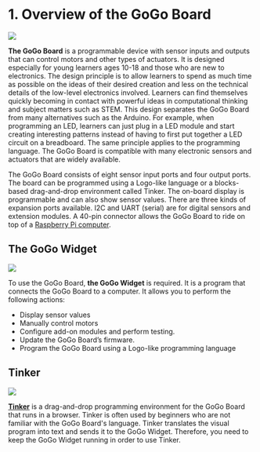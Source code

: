 # 1. Overview of the GoGo Board

![](https://lh5.googleusercontent.com/17tsV9kfvhpPcAZYZ_wOjowRKrjiFHYJkLYbz5q8XhHpOLyCaOSUJTkyBfY7Jux8MWOk1wCI1MklfAnxjKHtrtGyqcBm5m8SFYZRWERY7vHG1WxAGzPYy90QgFRjqszl3tPWWqSa)

**The GoGo Board** is a programmable device with sensor inputs and outputs that can control motors and other types of actuators. It is designed especially for young learners ages 10-18 and those who are new to electronics. The design principle is to allow learners to spend as much time as possible on the ideas of their desired creation and less on the technical details of the low-level electronics involved. Learners can find themselves quickly becoming in contact with powerful ideas in computational thinking and subject matters such as STEM. This design separates the GoGo Board from many alternatives such as the Arduino. For example, when programming an LED, learners can just plug in a LED module and start creating interesting patterns instead of having to first put together a LED circuit on a breadboard. The same principle applies to the programming language. The GoGo Board is compatible with many electronic sensors and actuators that are widely available.

The GoGo Board consists of eight sensor input ports and four output ports. The board can be programmed using a Logo-like language or a blocks-based drag-and-drop environment called Tinker. The on-board display is programmable and can also show sensor values. There are three kinds of expansion ports available. I2C and UART \(serial\) are for digital sensors and extension modules. A 40-pin connector allows the GoGo Board to ride on top of a [Raspberry Pi computer](https://www.raspberrypi.org/).

## The GoGo Widget

![](https://lh4.googleusercontent.com/Mxys-VQMLJqW6mBLcSebEakfLMHW002dg4DMhHJZ5xW_sSUbpOYpeFMp2caEWUuWPB6DkIQ-Npwx195sJOk_di0SAMXh6LhkTpureebBtgsZetDWBK6pKgxkWJuz-twfmKaIN6kJ)

To use the GoGo Board, **the GoGo Widget** is required. It is a program that connects the GoGo Board to a computer. It allows you to perform the following actions:

* Display sensor values
* Manually control motors
* Configure add-on modules and perform testing.
* Update the GoGo Board’s firmware.
* Program the GoGo Board using a Logo-like programming language

## Tinker

![](https://lh4.googleusercontent.com/yvlV67xNU8ij-9H5N4pclZCeRfDzY_XQp7WfH3eTBNxatXTWl0dZCDhfaq9YLa5TGGxptiPwG0fvgoZWyJGVToBAXTkvnr7v_RyRyjloVuFx53IfD9iqOwhfTHXBGsvy9-_6Zvb8)

[**Tinker**](http://tinker.learninginventions.org/) is a drag-and-drop programming environment for the GoGo Board that runs in a browser. Tinker is often used by beginners who are not familiar with the GoGo Board's language. Tinker translates the visual program into text and sends it to the GoGo Widget. Therefore, you need to keep the GoGo Widget running in order to use Tinker.

